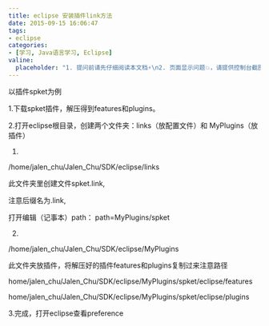 ```yaml
---
title: eclipse 安装插件link方法
date: 2015-09-15 16:06:47
tags:
- eclipse
categories:
- [学习, Java语言学习, Eclipse]
valine:
  placeholder: "1. 提问前请先仔细阅读本文档⚡\n2. 页面显示问题💥，请提供控制台截图📸或者您的测试网址\n3. 其他任何报错💣，请提供详细描述和截图📸，祝食用愉快💪"
---
```


以插件spket为例

1.下载spket插件，解压得到features和plugins。

2.打开eclipse根目录，创建两个文件夹：links（放配置文件）和 MyPlugins（放插件）

1.

/home/jalen_chu/Jalen_Chu/SDK/eclipse/links

此文件夹里创建文件spket.link,

注意后缀名为.link,

打开编辑（记事本）path：      path=MyPlugins/spket

2.

/home/jalen_chu/Jalen_Chu/SDK/eclipse/MyPlugins

此文件夹放插件，将解压好的插件features和plugins复制过来注意路径

home/jalen_chu/Jalen_Chu/SDK/eclipse/MyPlugins/spket/eclipse/features

home/jalen_chu/Jalen_Chu/SDK/eclipse/MyPlugins/spket/eclipse/plugins

3.完成，打开eclipse查看preference

